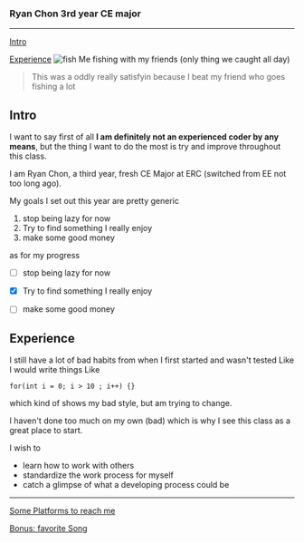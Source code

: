 ### Ryan Chon 3rd year CE major
---
[Intro](#intro)

[Experience](#experience)
![fish](/GitHubPagesPictures/Fish.png)
Me fishing with my friends (only thing we caught all day)

> This was a oddly really satisfyin because I beat my friend who goes fishing a lot

## Intro
I want to say first of all **I am definitely not an experienced coder by any means**, but the thing I want to do the most is try and improve throughout this class.

I am Ryan Chon, a third year, fresh CE Major at ERC (switched from EE not too long ago).

My goals I set out this year are pretty generic
1. stop being lazy for now
2. Try to find something I really enjoy
3. make some good money

as for my progress
- [ ] stop being lazy for now
- [x] Try to find something I really enjoy
- [ ] make some good money



## Experience 
I still have a lot of bad habits from when I first started and wasn't tested
Like I would write things Like

`for(int i = 0; i > 10 ; i++) {}`

which kind of shows my bad style, but am trying to change.

I haven't done too much on my own (bad) which is why I see this class as a great place to start.

I wish to 
* learn how to work with others
* standardize the work process for myself
* catch a glimpse of what a developing process could be

---
[Some Platforms to reach me](Contact.md)

[Bonus: favorite Song](https://www.youtube.com/watch?app=desktop&v=LPRO3EzMQv0)
